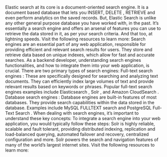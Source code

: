Elastic search at its core is a document-oriented search engine. It is a document based database that lets you INSERT, DELETE , RETRIEVE and even perform analytics on the saved records. But, Elastic Search is unlike any other general purpose database you have worked with, in the past. It’s essentially a search engine and offers an arsenal of features you can use to retrieve the data stored in it, as per your search criteria. And that too, at lightning speeds.
Visit the following resources to learn more:
Search engines are an essential part of any web application, responsible for providing efficient and relevant search results for users. They store and retrieve data based on unique indexes, which allow for fast and accurate searches. As a backend developer, understanding search engines functionalities, and how to integrate them into your web application, is crucial.
There are two primary types of search engines:
Full-text search engines
: These are specifically designed for searching and analyzing text documents. They can efficiently index large volumes of text and provide relevant results based on keywords or phrases. Popular full-text search engines examples include 
Elasticsearch
, 
Solr
, and 
Amazon CloudSearch
.
Database search engines
: Database engines are built-in features of most databases. They provide search capabilities within the data stored in the database. Examples include 
MySQL FULLTEXT search
 and 
PostgreSQL Full-Text Search
.
When dealing with search engines, it’s important to understand these key concepts:
To integrate a search engine into your web application, you would typically follow these steps:
Solr is highly reliable, scalable and fault tolerant, providing distributed indexing, replication and load-balanced querying, automated failover and recovery, centralized configuration and more. Solr powers the search and navigation features of many of the world’s largest internet sites.
Visit the following resources to learn more:
